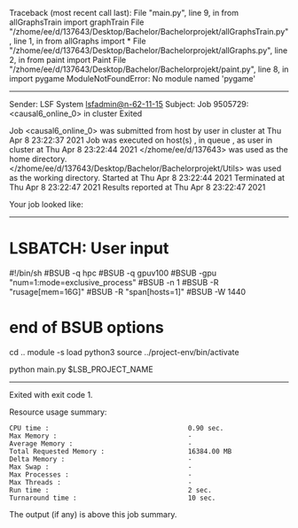 Traceback (most recent call last):
  File "main.py", line 9, in <module>
    from allGraphsTrain import graphTrain
  File "/zhome/ee/d/137643/Desktop/Bachelor/Bachelorprojekt/allGraphsTrain.py", line 1, in <module>
    from allGraphs import *
  File "/zhome/ee/d/137643/Desktop/Bachelor/Bachelorprojekt/allGraphs.py", line 2, in <module>
    from paint import Paint
  File "/zhome/ee/d/137643/Desktop/Bachelor/Bachelorprojekt/paint.py", line 8, in <module>
    import pygame
ModuleNotFoundError: No module named 'pygame'

------------------------------------------------------------
Sender: LSF System <lsfadmin@n-62-11-15>
Subject: Job 9505729: <causal6_online_0> in cluster <dcc> Exited

Job <causal6_online_0> was submitted from host <n-62-30-4> by user <s183905> in cluster <dcc> at Thu Apr  8 23:22:37 2021
Job was executed on host(s) <n-62-11-15>, in queue <gpuv100>, as user <s183905> in cluster <dcc> at Thu Apr  8 23:22:44 2021
</zhome/ee/d/137643> was used as the home directory.
</zhome/ee/d/137643/Desktop/Bachelor/Bachelorprojekt/Utils> was used as the working directory.
Started at Thu Apr  8 23:22:44 2021
Terminated at Thu Apr  8 23:22:47 2021
Results reported at Thu Apr  8 23:22:47 2021

Your job looked like:

------------------------------------------------------------
# LSBATCH: User input
#!/bin/sh
#BSUB -q hpc
#BSUB -q gpuv100
#BSUB -gpu "num=1:mode=exclusive_process"
#BSUB -n 1
#BSUB -R "rusage[mem=16G]"
#BSUB -R "span[hosts=1]"
#BSUB -W 1440
# end of BSUB options
cd ..
module -s load python3
source ../project-env/bin/activate

python main.py $LSB_PROJECT_NAME


------------------------------------------------------------

Exited with exit code 1.

Resource usage summary:

    CPU time :                                   0.90 sec.
    Max Memory :                                 -
    Average Memory :                             -
    Total Requested Memory :                     16384.00 MB
    Delta Memory :                               -
    Max Swap :                                   -
    Max Processes :                              -
    Max Threads :                                -
    Run time :                                   2 sec.
    Turnaround time :                            10 sec.

The output (if any) is above this job summary.

